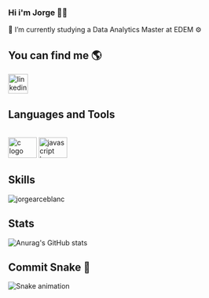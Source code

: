 <div align="justify">
  
### Hi i'm Jorge 👋🏼 
🌱 I’m currently studying a Data Analytics Master at EDEM ⚙

## You can find me 🌎
<p align="left">
<a href="https://www.linkedin.com/in/jorgearcee/" target="blank"><img src="https://img.shields.io/static/v1?message=LinkedIn&logo=linkedin&label=&color=0077B5&logoColor=white&labelColor=&style=for-the-badge" height="40" alt="linkedin logo" /></a>
</p>
  
## Languages and Tools
<br clear="both">

<div align="left">
  <img src="https://cdn.jsdelivr.net/gh/devicons/devicon/icons/python/python-original.svg" height="42" width="58" alt="c logo"  />
  <img src="https://cdn.jsdelivr.net/gh/devicons/devicon/icons/docker/docker-original.svg" height="42" width="58" alt="javascript logo"  />
  </div>

###

## Skills

<p><img align="center" src="https://github-readme-stats.vercel.app/api/top-langs?username=jorgearceblanc&show_icons=true&locale=en&layout=compact&theme=aura" alt="jorgearceblanc" /></p>

## Stats

![Anurag's GitHub stats](https://github-readme-stats.vercel.app/api?username=jorgearceblanc&show_icons=true&theme=aura)
</p>

## Commit Snake 🐍
![Snake animation](https://raw.githubusercontent.com/jorgearceblanc/output/github-snake-dark.svg)

</div>

